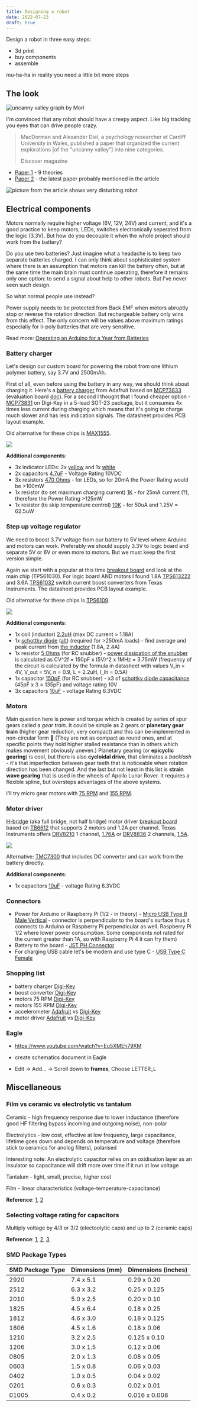 ```yaml
---
title: Designing a robot
date: 2022-07-23
draft: true
---
```


Design a robot in three easy steps:

- 3d print
- buy components
- assemble

mu-ha-ha in reality you need a little bit more steps

## The look

![uncanny valley graph by Mori](./uncanny-valley-1.jpg)

I'm convinced that any robot should have a creepy aspect. Like big tracking you eyes that can drive people crazy.

> MacDorman and Alexander Diel, a psychology researcher at Cardiff University in Wales, published a paper that organized the current explorations [of the "uncanny valley"] into nine categories.
>
> Discover magazine

- [Paper 1](https://www.semanticscholar.org/paper/Creepy-cats-and-strange-high-houses%3A-Support-for-in-Diel-Macdorman/da9f0e4fdd00d32c58d44308f312b487563dd52c) - 9 theories
- [Paper 2](https://www.researchgate.net/publication/353373476_A_Meta-analysis_of_the_Uncanny_Valley%27s_Independent_and_Dependent_Variables) - the latest paper probably mentioned in the article


![picture from the article shows very disturbing robot](./uncanny-valley-2.jpg)


## Electrical components

Motors normally require higher voltage (6V, 12V, 24V) and current, and it's a good practice to keep motors, LEDs, switches electronically seperated from the logic (3.3V). But how do you decouple it when the whole project should work from the battery? 

Do you use two batteries? Just imagine what a headache is to keep two separate batteries charged. I can only think about sophisticated system where there is an assumption that motors can kill the battery often, but at the same time the main brain must continue operating, therefore it remains only one option: to send a signal about help to other robots. But I've never seen such design.

So what normal people use instead? 

Power supply needs to be protected from Back EMF when motors abruptly stop or reverse the rotation direction. But rechargeable battery only wins from this effect. The only concern will be values above maximum ratings especially for li-poly batteries that are very sensitive.

Read more: [Operating an Arduino for a Year from Batteries](https://analysisnorth.com/articles/arduino-for-a-year.html)


### Battery charger

Let's design our custom board for powering the robot from one lithium polymer battery, say 3.7V and 2500mAh.

First of all, even before using the battery in any way, we should think about charging it. Here's a [battery charger](https://www.adafruit.com/product/259) from Adafruit based on [MCP73833](https://cdn.sparkfun.com/assets/b/a/7/6/8/MCP73833Datasheet.pdf) (evaluation board [doc](https://ww1.microchip.com/downloads/en/DeviceDoc/51626a.pdf)). For a second I thought that I found cheaper option - [MCP73831](https://ww1.microchip.com/downloads/en/DeviceDoc/MCP73831-Family-Data-Sheet-DS20001984H.pdf) on Digi-Key in a 5-lead SOT-23 package, but it consumes 4x times less current during charging which means that it's going to charge much slower and has less indication signals. The datasheet provides PCB layout example.

Old alternative for these chips is [MAX1555](https://datasheets.maximintegrated.com/en/ds/MAX1551-MAX1555.pdf).

![](./battery-charger-typical-application.png)

**Additional components**: 

- 3x indicator LEDs: 2x [yellow](https://www.mouser.com/ProductDetail/755-SML-D11YWT86) and 1x [white](https://www.mouser.com/ProductDetail/720-LWQ38EQ2R23K5L)
- 2x capacitors [4.7uF](https://www.mouser.com/ProductDetail/963-LMK107BJ475MAHT) - Voltage Rating 10VDC
- 3x resistors [470 Ohms](https://www.mouser.com/ProductDetail/71-CRCW0805470RFKEAC) - for LEDs, so for 20mA the Power Rating would be >100mW
- 1x resistor (to set maximum charging current) [1K](https://www.mouser.com/ProductDetail/755-SDR10EZPF1001) - for 25mA current (?), therefore the Power Rating >125mW
- 1x resistor (to skip temperature control) [10K](https://www.mouser.com/ProductDetail/71-CRCW040210K0FKEDC) - for 50uA and 1.25V = 62.5uW

### Step up voltage regulator

We need to boost 3.7V voltage from our battery to 5V level where Arduino and motors can work. Preferably we should supply 3.3V to logic board and separate 5V or 6V or even more to motors. But we must keep the first version simple.

Again we start with a popular at this time [breakout board](https://www.adafruit.com/product/2030) and look at the main chip (TPS61030). For logic board AND motors I found 1.8A [TPS613222](https://www.ti.com/general/docs/suppproductinfo.tsp?distId=10&gotoUrl=http%253A%252F%252Fwww.ti.com%252Flit%252Fgpn%252Ftps61322) and 3.6A [TPS61032](https://www.ti.com/general/docs/suppproductinfo.tsp?distId=10&gotoUrl=https%3A%2F%2Fwww.ti.com%2Flit%2Fgpn%2Ftps61030) switch current boost converters from Texas Instruments. The datasheet provides PCB layout example.

Old alternative for these chips is [TPS6109](https://www.ti.com/lit/ds/symlink/tps61090.pdf?ts=1666623681120&ref_url=https%253A%252F%252Fwww.ti.com%252Fproduct%252FTPS61090).

![](./voltage-regulator-typical-application.png)

**Additional components**: 

- 1x coil (inductor) [2.2uH](https://www.mouser.com/ProductDetail/81-DFE201612E-2R2MP2) (max DC current > 1.18A)
- 1x [schottky diode](https://www.mouser.com/ProductDetail/771-PMEG1020EAT-R) ([alt](https://www.mouser.com/ProductDetail/652-CD1206-B240)) (required for >250mA loads) - find average and peak current from [the inductor](https://www.mouser.com/datasheet/2/281/reference_specification_DFE201612E-1101893.pdf) (1.8A, 2.4A)
- 1x resistor [5 Ohms](https://www.mouser.com/ProductDetail/603-RC0201JR-075R6L) (for RC snubber) - [power dissipation of the snubber](https://www.maximintegrated.com/content/dam/files/design/technical-documents/design-solutions/ds32-correct-snubber-power-loss-estimate-saves-the-day.pdf) is calculated as CV^2f = 150pF x (5V)^2 x 1MHz = 3.75mW (frequency of the circuit is calculated by the formula in datasheet with values V_in = 4V, V_out = 5V, n = 0.9, L = 2.2uH, I_lh = 0.5A)
- 1x capacitor [150pF](https://www.mouser.com/ProductDetail/710-885012005014) (for RC snubber) - x3 of [schottky diode capacitance](https://www.mouser.com/datasheet/2/916/PMEG1020EA-2938861.pdf) (45pF x 3 = 135pF) and voltage rating 10V
- 3x capacitors [10uF](https://www.mouser.com/ProductDetail/81-GRM188R60J106ME4D) - voltage Rating 6.3VDC


### Motors

Main question here is power and torque which is created by series of spur gears called a _gear train_. It could be simple as 2 gears or **planetary gear train** (higher gear reduction, very compact) and this can be implemented in non-circular form 🤤 (They are not as compact as round ones, and at specific points they hold higher stalled resistance than in others which makes movement obviously uneven.) Planetary gearing (or **epicyclic gearing**) is cool, but there is also **cycloidal drive**, that eliminates a _backlash_ - it's that imperfection between gear teeth that is noticeable when rotation direction has been changed. And the last but not least in this list is **strain wave gearing** that is used in the wheels of Apollo Lunar Rover. It requires a flexible spline, but oversteps advantages of the above systems.

I'll try micro gear motors with [75 RPM](https://www.digikey.com/en/products/detail/pimoroni-ltd/COM0806/6873670) and [155 RPM](https://www.digikey.com/en/products/detail/dfrobot/FIT0483/7087160).


### Motor driver

[H-bridge](https://www.uni-weimar.de/kunst-und-gestaltung/wiki/H-Bridge)  (aka full bridge, not half bridge) motor driver [breakout board](https://www.adafruit.com/product/2448) based on [TB6612](https://cdn-shop.adafruit.com/datasheets/TB6612FNG_datasheet_en_20121101.pdf) that supports 2 motors and 1.2A per channel. Texas Instruments offers  [DRV8210](https://www.mouser.com/ProductDetail/595-DRV8210DSGR) 1 channel, [1.76A](https://www.ti.com/general/docs/suppproductinfo.tsp?distId=26&gotoUrl=https://www.ti.com/lit/gpn/drv8210) or [DRV8836](https://www.digikey.com/en/products/detail/texas-instruments/DRV8836DSSR/3088190) 2 channels, [1.5A](https://www.ti.com/general/docs/suppproductinfo.tsp?distId=10&gotoUrl=https%3A%2F%2Fwww.ti.com%2Flit%2Fgpn%2Fdrv8836).


![](./h-bridge-typical-application.png)

Alternative: [TMC7300](https://www.mouser.com/datasheet/2/256/TMC7300_Datasheet_V105-2066925.pdf) that includes DC converter and can work from the battery directly.

**Additional components**: 

- 1x capacitors [10uF](https://www.mouser.com/ProductDetail/81-GRM188R60J106ME4D) - voltage Rating 6.3VDC

### Connectors

- Power for Arduino or Raspberry Pi (1/2 - in theory) - [Micro USB Type B Male Vertical](https://www.digikey.com/en/products/detail/gct/USB3150-30-130-A/9859649) - connector is perpendicular to the board's surface thus it connects to Arduino or Raspberry Pi perpendicular as well. Raspberry Pi 1/2 where lower power consumption. Some components not rated for the current greater than 1A, so with Raspberry Pi 4 it can fry them)
- Battery to the board - [JST PH Connector](https://www.digikey.com/en/products/detail/jst-sales-america-inc/S2B-PH-K-S-LF-SN/926626)
- For charging USB cable let's be modern and use type C - [USB Type C Female](https://www.digikey.com/en/products/detail/adam-tech/USB-C31-S-VT-CS4-BK-PP-T-R/9832222)


### Shopping list

- battery charger [Digi-Key](https://www.digikey.com/en/products/detail/microchip-technology/MCP73833T-AMI-MF/1223181)
- boost converter [Digi-Key](https://www.digikey.com/en/products/detail/texas-instruments/TPS61032PWPR/550687)
- motors 75 RPM [Digi-Key](https://www.digikey.com/en/products/detail/pimoroni-ltd/COM0806/6873670)
- motors 155 RPM [Digi-Key](https://www.digikey.com/en/products/detail/dfrobot/FIT0483/7087160)
- accelerometer [Adafruit](https://www.adafruit.com/product/2019) vs [Digi-Key](https://www.digikey.com/en/products/detail/stmicroelectronics/IIS328DQTR/5268013)
- motor driver [Adafruit](https://www.adafruit.com/product/2448) vs [Digi-Key](https://www.digikey.com/en/products/detail/vishay-siliconix/SIP2100DY-T1-GE3/5086514)


### Eagle

- https://www.youtube.com/watch?v=Eu5XMEh79XM

- create schematics document in Eagle
- Edit -> Add... -> Scroll down to **frames**, Choose LETTER_L

## Miscellaneous

### Film vs ceramic vs electrolytic vs tantalum

Ceramic - high frequency response due to lower inductance (therefore good HF filtering bypass incoming and outgoing noise), non-polar

Electrolytics - low cost, effective at low frequency, large capacitance, lifetime goes down and depends on temperature and voltage (therefore stick to ceramics for anolog filters), polarised

Interesting note:  An electrolytic capacitor relies on an oxidisation layer as an insulator so capacitance will drift more over time if it run at low voltage

Tantalum - light, small, precise, higher cost

Film - linear characteristics (voltage-temperature-capacitance)

**Reference**: [1](https://electronics.stackexchange.com/questions/232631/ceramic-caps-vs-electrolytic-what-are-the-tangible-differences-in-use), [2](https://electronics.stackexchange.com/questions/69919/ceramic-vs-film-capacitor-which-one-is-preferred-in-audio-circuits)

### Selecting voltage rating for capacitors

Multiply voltage by 4/3 or 3/2 (electoolytic caps) and up to 2 (ceramic caps)

**Reference**: [1](https://electronics.stackexchange.com/questions/15700/selecting-voltage-rating-for-capacitors), [2](http://www.learningaboutelectronics.com/Articles/What-does-the-voltage-rating-on-a-capacitor-mean), [3](https://resources.pcb.cadence.com/blog/2022-ceramic-capacitor-voltage-ratings-here-is-what-you-need-to-know)

### SMD Package Types

SMD Package Type | Dimensions (mm) | Dimensions (inches)
-----|-----------|-------------
2920 | 7.4 x 5.1 | 0.29 x 0.20
2512 | 6.3 x 3.2 | 0.25 x 0.125
2010 | 5.0 x 2.5 | 0.20 x 0.10
1825 | 4.5 x 6.4 | 0.18 x 0.25
1812 | 4.6 x 3.0 | 0.18 x 0.125
1806 | 4.5 x 1.6 | 0.18 x 0.06
1210 | 3.2 x 2.5 | 0.125 x 0.10
1206 | 3.0 x 1.5 | 0.12 x 0.06
0805 | 2.0 x 1.3 | 0.08 x 0.05
0603 | 1.5 x 0.8 | 0.06 x 0.03
0402 | 1.0 x 0.5 | 0.04 x 0.02
0201 | 0.6 x 0.3 | 0.02 x 0.01
01005 | 0.4 x 0.2 | 0.016 x 0.008